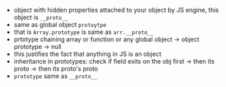 - object with hidden properties attached to your object by JS engine, this object is `__proto__`
- same as global object `protoytpe`
- that is `Array.prototype` is same as `arr.__proto__`
- prtotype chaining array or function or any global object -> object prototype -> null
- this justifies the fact that anything in JS is an object
- inheritance in prototypes: check if field exits on the obj first -> then its proto -> then its proto's proto
- `prototype` same as `__proto__`
